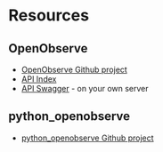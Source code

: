 # Resources

## OpenObserve

* [OpenObserve Github project](https://github.com/openobserve/openobserve/)
* [API Index](https://openobserve.ai/docs/api/)
* [API Swagger](https://openobserve.example.com/swagger/) - on your own server

## python_openobserve

* [python_openobserve Github project](https://github.com/JustinGuese/python-openobserve)
